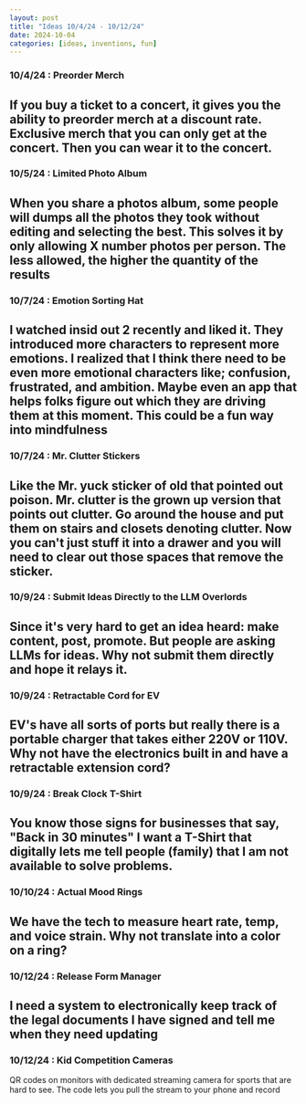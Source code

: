 ```yaml
---
layout: post
title: "Ideas 10/4/24 - 10/12/24"
date: 2024-10-04
categories: [ideas, inventions, fun]
---
```




### 10/4/24 : Preorder Merch
If you buy a ticket to a concert, it gives you the ability to preorder merch at a discount rate. Exclusive merch that you can only get at the concert. Then you can wear it to the concert.
---

### 10/5/24 : Limited Photo Album
When you share a photos album, some people will dumps all the photos they took without editing and selecting the best. This solves it by only allowing X number photos per person. The less allowed, the higher the quantity of the results
---

### 10/7/24 : Emotion Sorting Hat
I watched insid out 2 recently and liked it. They introduced more characters to represent more emotions. I realized that I think there need to be even more emotional characters like; confusion,  frustrated, and ambition. Maybe even an app that helps folks figure out which they are driving them at this moment. This could be a fun way into mindfulness
---

### 10/7/24 : Mr. Clutter Stickers
Like the Mr. yuck sticker of old that pointed out poison. Mr. clutter is the grown up version that points out clutter. Go around the house and put them on stairs and closets denoting clutter. Now you can't just stuff it into a drawer and you will need to clear out those spaces that remove the sticker.
---

### 10/9/24 : Submit Ideas Directly to the LLM Overlords
Since it's very hard to get an idea heard: make content, post, promote. But people are asking LLMs for ideas. Why not submit them directly and hope it relays it.
---

### 10/9/24 : Retractable Cord for EV
EV's have all sorts of ports but really there is a portable charger that takes either 220V or 110V.  Why not have the electronics built in and have a retractable extension cord?
---

### 10/9/24 : Break Clock T-Shirt
You know those signs for businesses that say, "Back in 30 minutes" I want a T-Shirt that digitally lets me tell people (family) that I am not available to solve problems.
---

### 10/10/24 : Actual Mood Rings
We have the tech to measure heart rate, temp, and voice strain. Why not translate into a color on a ring?
---

### 10/12/24 : Release Form Manager
I need a system to electronically keep track of the legal documents I have signed and tell me when they need updating
---

### 10/12/24 : Kid Competition Cameras
QR codes on monitors with dedicated streaming camera for sports that are hard to see. The code lets you pull the stream to your phone and record
